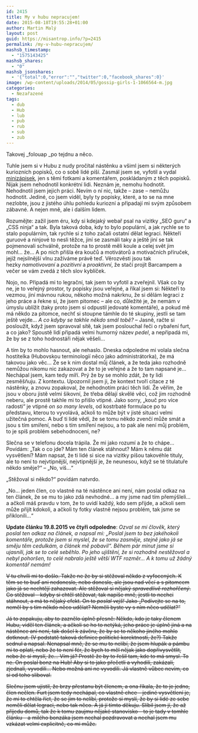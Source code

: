 ```yaml
---
id: 2415
title: My v hubu nepracujem!
date: 2015-08-18T19:55:28+01:00
author: Martin Malý
layout: post
guid: https://misantrop.info/?p=2415
permalink: /my-v-hubu-nepracujem/
mashsb_timestamp:
  - "1575143425"
mashsb_shares:
  - "0"
mashsb_jsonshares:
  - '{"total":0,"error":"","twitter":0,"facebook_shares":0}'
image: /wp-content/uploads/2014/05/gossip-girls-1-1066564-m.jpg
categories:
  - Nezařazené
tags:
  - dub
  - Hub
  - lub
  - pub
  - rub
  - sub
  - zub
---
```

Takovej _folouap _po tejdnu a něco.

<!--more-->

Tuhle jsem si v Hubu z nudy pročítal nástěnku a všiml jsem si některých kuriozních popisků, co o sobě lidé píší. Zasmál jsem se, vyfotil a vydal [minizápisek](https://misantrop.info/my-pracujem-v-hubu/), jen s těmi fotkami a komentářem, poskládaným z těch popisků. Nijak jsem nehodnotil konkrétní lidi. Neznám je, nemohu hodnotit. Nehodnotil jsem jejich práci. Nevím o ní nic, takže &#8211; zase &#8211; nemůžu hodnotit. Jediné, co jsem viděl, byly ty popisky, které, a to se na mne nezlobte, jsou z jistého úhlu pohledu kuriozní a připadají mi svým způsobem zábavné. A nejen mně, ale i dalším lidem.

Rozumějte: zažil jsem éru, kdy si kdejaký webař psal na vizitky &#8222;SEO guru&#8220; a &#8222;CSS ninja&#8220; a tak. Byla taková doba, kdy to bylo populární, a jak rychle se to stalo populárním, tak rychle si z toho začali ostatní dělat legraci. Někteří guruové a ninjové to nesli těžce, jiní se zasmáli taky a ještě jiní se tak pojmenovali schválně, protože na to prostě měli koule a celej svět jim mohl&#8230; že&#8230; A po nich přišla éra koučů a motivátorů a motivačních příruček, jejíž nejsilnější vlnu zažíváme právě teď. Věrozvěsti jsou tak hezky _namotivovaní_ a _pozitivní_ a _proaktivní_, že stačí projít Barcampem a večer se vám zvedá z těch slov kyblíček.

Nojo, no. Připadá mi to legrační, tak jsem to vyfotil a zveřejnil. Však co by ne, je to veřejný prostor, ty popisky jsou veřejné, a říkal jsem si: Někteří to vezmou, jiní mávnou rukou, někoho možná nakrknu, že si dělám legraci z jeho práce a řekne si, že jsem pitomec &#8211; ale co, důležité je, že nemám v úmyslu ublížit (taky proto jsem si odpustil jedovaté komentáře), a pokud mě má někdo za pitomce, nechť si stoupne támhle do té skupiny, jestli se tam ještě vejde&#8230; _A co kdyby se takhle někdo smál tobě?_ &#8211; Jasně, račte si posloužit, když jsem spravoval sítě, tak jsem poslouchal řeči o rybaření furt, a co jako? Spoustě lidí připadá velmi humorný název _pedel_, a nepřipadá mi, že by se z toho hodnostáři nějak věšeli&#8230;

A tím by to mohlo hasnout, ale nehaslo. Dneska odpoledne mi volala slečna hostitelka (Hubovskou terminologií něco jako administrátorka), že má takovou jako věc&#8230; Že se k nim dostal můj článek, a že teda jako rozhodně nemůžou nikomu nic zakazovat a že to je veřejné a že to tam napsané je&#8230; Nechápal jsem, kam tedy míří. Prý že by se mohlo zdát, že ty lidi zesměšňuju. Z kontextu. Upozornil jsem ji, že kontext tvoří citace z té nástěnky, a znovu zopakoval, že nehodnotím práci těch lidí. Že věřím, že jsou v oboru jistě velmi šikovní, že třeba dělají skvělé věci, což jim rozhodně neberu, ale prostě takhle mi to přišlo vtipné. Jako sorry, &#8222;kouč pro více radosti&#8220; je vtipné _on so many levels_, od kostrbaté formulace po tu představu, kterou to vyvolává, ačkoli to může být v jisté situaci velmi užitečná pomoc. A buď ti lidé vědí, že se tomu někdo zvenčí může smát a jsou s tím smíření, nebo s tím smíření nejsou, a to pak ale není můj problém, to je spíš problém sebehodnocení, ne?

Slečna se v telefonu docela trápila. Že mi jako rozumí a že to chápe&#8230; Povídám: &#8222;Tak o co jde? Mám ten článek stáhnout? Mám k němu dát vysvětlení? Mám napsat, že ti lidé si sice na vizitky píšou takovéhle tituly, ale to není to nejvtipnější, nejvtipnější je, že neunesou, když se té titulatuře někdo směje?&#8220; &#8211; &#8222;No, víš&#8230;&#8220;

&#8222;Stěžoval si někdo?&#8220; povídám natvrdo.

&#8222;No&#8230; jeden člen, co vlastně na té nástěnce ani není, nám poslal odkaz na ten článek, že se mu to jako zdá nevhodné&#8230; a my jsme nad tím přemýšleli&#8230; a ačkoli máš pravdu v tom, že to uvidí každý, kdo sem přijde, a ačkoli sem může přijít kdokoli, a ačkoli ty fotky vlastně nejsou problém, tak jsme se přiklonili&#8230;&#8220;

**Update článku 19.8.2015 ve čtyři odpoledne**: _Ozval se mi člověk, který poslal ten odkaz na článek, a napsal mi: &#8222;Poslal jsem to bez jakéhokoli komentáře, protože jsem si myslel, že se tomu zasměje, stejně jako já se směju těm cedulkám, a článek mě pobavil&#8220;. Během pár minut jsme si ujasnili, jak se to celé seběhlo. Po jeho ujištění, že si rozhodně nestěžoval a nebyl pohoršen, to celé nabralo ještě větší WTF rozměr&#8230; A k tomu už žádný komentář nemám!_

<del>V tu chvíli mi to došlo. Takže ne že by si stěžoval někdo z vyfocených. K těm se to buď ani nedoneslo, nebo doneslo, ale jsou nad věcí a s pitomcem jako já se nechtějí zahazovat. Ale stěžoval si nějaký <em>spravedlivě rozhořčený</em>. Co stěžoval &#8211; kdyby si chtěl stěžovat, tak napíše mně, jestli to nechci stáhnout, a má to nějaký efekt. On to <em>poslal vejš!</em> Jako &#8222;Podívejte se na to, neměl by s tím někdo něco udělat? Neměli byste vy s ním něco udělat?&#8220;</del>

<del>Já to zopakuju, aby to zaznělo úplně přesně: Někdo, kdo je taky členem Hubu, viděl ten článek, a ačkoli se ho to netýká, jeho práce je úplně jiná a na nástěnce ani není, tak došel k závěru, že by se to někoho jiného mohlo dotknout. (V podstatě taková definice politické korektnosti, že?) Takže sednul a napsal. Nenapsal mně, že se mu to nelíbí, že jsem hlupák a pámbu mi to oplatí, nebo že to není fér, že bych to měl nějak jako dopřivysvětlit, nebo že si myslí, že&#8230; Vím já? Prostě že by to řešil tam, kde to má smysl. To ne. On poslal bonz na Hub! Aby si to jako přečetli a vyhodili, zakázali, zjednali, vyvodili&#8230; Nebo možná ani ne vyvodili. Já vlastně vůbec nevím, co si od toho sliboval.</del>

<del>Slečnu jsem ujistil, že brzy přestanu být členem, a ona říkala, že to je jedno, člen nečlen. Furt jsem tedy nechápal, co vlastně chce &#8211; jediné vysvětlení je, že mi to chtěla říct, že se jim to nelíbí, protože si myslí, že by si lidé ze sebe neměli dělat legraci, nebo tak něco. A já jí tímto děkuju. Slíbil jsem jí, že až přijedu domů, tak že k tomu zaujmu nějaké stanovisko &#8211; to je tady v tomhle článku &#8211; a milého bonzáka jsem nechal pozdravovat a nechal jsem mu vzkázat velmi explicitně, co mi může.</del>

&nbsp;

&nbsp;